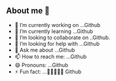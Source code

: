 ## About me 👋

<!--
**Gracecml/Gracecml** is a ✨ _special_ ✨ repository because its `README.md` (this file) appears on your GitHub profile.

Here are some ideas to get you started:
-->
- 🔭 I’m currently working on ...Github
- 🌱 I’m currently learning ...Github
- 👯 I’m looking to collaborate on ..Github.
- 🤔 I’m looking for help with ...Github
- 💬 Ask me about ...Github
- 📫 How to reach me: ...Github
- 😄 Pronouns: ...Github
- ⚡ Fun fact: ...🧁🧁🧁🧁🧁 Github

